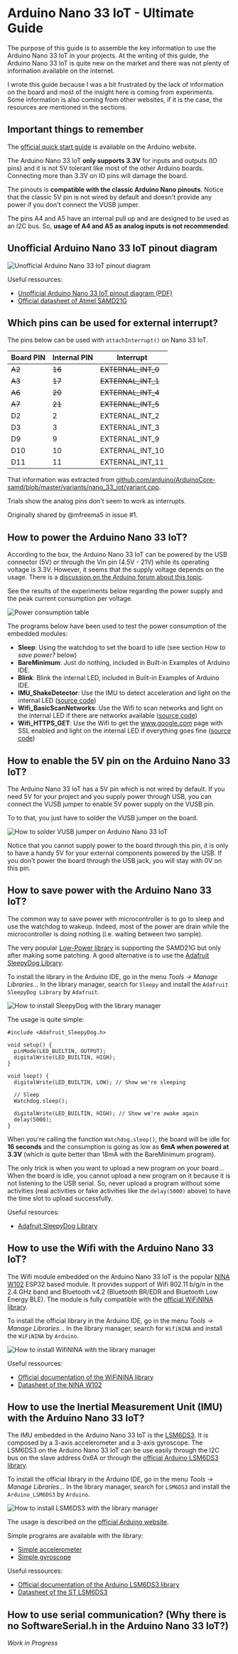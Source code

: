 # Arduino Nano 33 IoT - Ultimate Guide
The purpose of this guide is to assemble the key information to use the Arduino Nano 33 IoT in your projects. At the writing of this guide, the Arduino Nano 33 IoT is quite new on the market and there was not plenty of information available on the internet.

I wrote this guide because I was a bit frustrated by the lack of information on the board and most of the insight here is coming from experiments. Some information is also coming from other websites, if it is the case, the resources are mentioned in the sections.

## Important things to remember
The [official quick start guide](https://www.arduino.cc/en/Guide/NANO33IoT) is available on the Arduino website.

The Arduino Nano 33 IoT **only supports 3.3V** for inputs and outputs (IO pins) and it is not 5V tolerant like most of the other Arduino boards. Connecting more than 3.3V on IO pins will damage the board.

The pinouts is **compatible with the classic Arduino Nano pinouts**. Notice that the classic 5V pin is not wired by default and doesn't provide any power if you don't connect the VUSB jumper.

The pins A4 and A5 have an internal pull up and are designed to be used as an I2C bus. So, **usage of A4 and A5 as analog inputs is not recommended**.

## Unofficial Arduino Nano 33 IoT pinout diagram

![Unofficial Arduino Nano 33 IoT pinout diagram](/images/Arduino%20Nano%2033%20IoT%20pinout%20diagram.png)

Useful ressources:
*  [Unofficial Arduino Nano 33 IoT pinout diagram (PDF)](https://github.com/ostaquet/Arduino-Nano-33-IoT-Ultimate-Guide/raw/master/resources/Arduino%20Nano%2033%20IoT%20pinout%20diagram.pdf)
*  [Official datasheet of Atmel SAMD21G](https://cdn.sparkfun.com/datasheets/Dev/Arduino/Boards/Atmel-42181-SAM-D21_Datasheet.pdf)

## Which pins can be used for external interrupt?
The pins below can be used with `attachInterrupt()` on Nano 33 IoT.

| Board PIN | Internal PIN | Interrupt  |
|-----|--------------|------------|
| ~~A2~~  | ~~16~~ | ~~EXTERNAL_INT_0~~  |
| ~~A3~~  | ~~17~~ | ~~EXTERNAL_INT_1~~  |
| ~~A6~~  | ~~20~~ | ~~EXTERNAL_INT_4~~  |
| ~~A7~~  | ~~21~~ | ~~EXTERNAL_INT_5~~  |
| D2  |  2 | EXTERNAL_INT_2  |
| D3  |  3 | EXTERNAL_INT_3  |
| D9  |  9 | EXTERNAL_INT_9  |
| D10 | 10 | EXTERNAL_INT_10 |
| D11 | 11 | EXTERNAL_INT_11 |

That information was extracted from [github.com/arduino/ArduinoCore-samd/blob/master/variants/nano_33_iot/variant.cpp](https://github.com/arduino/ArduinoCore-samd/blob/master/variants/nano_33_iot/variant.cpp).

Trials show the analog pins don't seem to work as interrupts.

Originally shared by @mfreema5 in issue #1.

## How to power the Arduino Nano 33 IoT?
According to the box, the Arduino Nano 33 IoT can be powered by the USB connector (5V) or through the Vin pin (4.5V - 21V) while its operating voltage is 3.3V. However, it seems that the supply voltage depends on the usage. There is a [discussion on the Arduino forum about this topic](https://forum.arduino.cc/index.php?topic=624569.0).

See the results of the experiments below regarding the power supply and the peak current consumption per voltage.

![Power consumption table](/images/PowerTable.png)

The programs below have been used to test the power consumption of the embedded modules:
*  **Sleep**: Using the watchdog to set the board to idle (see section *How to save power?* below)
*  **BareMinimum**: Just do nothing, included in Built-in Examples of Arduino IDE.
*  **Blink**: Blink the internal LED, included in Built-in Examples of Arduino IDE.
*  **IMU_ShakeDetector**: Use the IMU to detect acceleration and light on the internal LED ([source code](https://github.com/ostaquet/arduino-nano-33-iot-ultimate-guide/blob/master/src/IMU_ShakeDetector/IMU_ShakeDetector.ino))
*  **Wifi_BasicScanNetworks**: Use the Wifi to scan networks and light on the internal LED if there are networks available ([source code](https://github.com/ostaquet/arduino-nano-33-iot-ultimate-guide/blob/master/src/Wifi_BasicScanNetworks/Wifi_BasicScanNetworks.ino))
*  **Wifi_HTTPS_GET**: Use the Wifi to get the www.google.com page with SSL enabled and light on the internal LED if everything goes fine ([source code](https://github.com/ostaquet/arduino-nano-33-iot-ultimate-guide/blob/master/src/Wifi_HTTPS_GET/Wifi_HTTPS_GET.ino))

## How to enable the 5V pin on the Arduino Nano 33 IoT?
The Arduino Nano 33 IoT has a 5V pin which is not wired by default. If you need 5V for your project and you supply power through USB, you can connect the VUSB jumper to enable 5V power supply on the VUSB pin.

To to that, you just have to solder the VUSB jumper on the board.

![How to solder VUSB jumper on Arduino Nano 33 IoT](/images/Arduino_Nano_33_IoT_VUSB_jumper.jpg)

Notice that you cannot supply power to the board through this pin, it is only to have a handy 5V for your external components powered by the USB. If you don't power the board through the USB jack, you will stay with 0V on this pin.

## How to save power with the Arduino Nano 33 IoT?
The common way to save power with microcontroller is to go to sleep and use the watchdog to wakeup. Indeed, most of the power are drain while the microcontroller is doing nothing (i.e. waiting between two sample).

The very popular [Low-Power library](https://github.com/rocketscream/Low-Power) is supporting the SAMD21G but only after making some patching. A good alternative is to use the [Adafruit SleepyDog Library](https://github.com/adafruit/Adafruit_SleepyDog).

To install the library in the Arduino IDE, go in the menu *Tools -> Manage Libraries...* In the library manager, search for `Sleepy` and install the `Adafruit SleepyDog Library` by `Adafruit`.

![How to install SleepyDog with the library manager](/images/library_mgr_SleepyDog.png)

The usage is quite simple:

```
#include <Adafruit_SleepyDog.h>

void setup() {
  pinMode(LED_BUILTIN, OUTPUT);
  digitalWrite(LED_BUILTIN, HIGH);
}

void loop() {
  digitalWrite(LED_BUILTIN, LOW); // Show we're sleeping
  
  // Sleep
  Watchdog.sleep();

  digitalWrite(LED_BUILTIN, HIGH); // Show we're awake again
  delay(5000);
}
```

When you're calling the function `Watchdog.sleep()`, the board will be idle for **16 seconds** and the consumption is going as low as **6mA when powered at 3.3V** (which is quite better than 18mA with the BareMinimum program).

The only trick is when you want to upload a new program on your board... When the board is idle, you cannot upload a new program on it because it is not listening to the USB serial. So, never upload a program without some activities (real activities or fake activities like the `delay(5000)` above) to have the time slot to upload successfully.

Useful resources:
*  [Adafruit SleepyDog Library](https://github.com/adafruit/Adafruit_SleepyDog)

## How to use the Wifi with the Arduino Nano 33 IoT?
The Wifi module embedded on the Arduino Nano 33 IoT is the popular [NINA W102](https://www.u-blox.com/sites/default/files/NINA-W10_DataSheet_%28UBX-17065507%29.pdf) ESP32 based module. It provides support of Wifi 802.11 b/g/n in the 2.4 GHz band and Bluetooth v4.2 (Bluetooth BR/EDR and Bluetooth Low Energy BLE). The module is fully compatible with the [official WiFiNINA library](https://www.arduino.cc/en/Reference/WiFiNINA).

To install the official library in the Arduino IDE, go in the menu *Tools -> Manage Libraries...* In the library manager, search for `WifiNINA` and install the `WiFiNINA` by `Arduino`.

![How to install WifiNINA with the library manager](/images/library_mgr_WifiNINA.png)

Useful ressources:
*  [Official documentation of the WiFiNINA library](https://www.arduino.cc/en/Reference/WiFiNINA)
*  [Datasheet of the NINA W102](https://www.u-blox.com/sites/default/files/NINA-W10_DataSheet_%28UBX-17065507%29.pdf)

## How to use the Inertial Measurement Unit (IMU) with the Arduino Nano 33 IoT?
The IMU embedded in the Arduino Nano 33 IoT is the [LSM6DS3](https://www.st.com/resource/en/datasheet/lsm6ds3.pdf). It is composed by a 3-axis accelerometer and a 3-axis gyroscope. The LSM6DS3 on the Arduino Nano 33 IoT can be use easily through the I2C bus on the slave address 0x6A or through the [official Arduino LSM6DS3 library](https://github.com/arduino-libraries/Arduino_LSM6DS3).

To install the official library in the Arduino IDE, go in the menu *Tools -> Manage Libraries...* In the library manager, search for `LSM6DS3` and install the `Arduino_LSM6DS3` by `Arduino`.

![How to install LSM6DS3 with the library manager](/images/library_mgr_LSM6DS3.png)

The usage is described on the [official Arduino website](https://www.arduino.cc/en/Reference/ArduinoLSM6DS3).

Simple programs are available with the library:
*  [Simple accelerometer](https://github.com/arduino-libraries/Arduino_LSM6DS3/blob/master/examples/SimpleAccelerometer/SimpleAccelerometer.ino)
*  [Simple gyroscope](https://github.com/arduino-libraries/Arduino_LSM6DS3/blob/master/examples/SimpleGyroscope/SimpleGyroscope.ino)

Useful ressources:
*  [Official documentation of the Arduino LSM6DS3 library](https://www.arduino.cc/en/Reference/ArduinoLSM6DS3)
*  [Datasheet of the ST LSM6DS3](https://www.st.com/resource/en/datasheet/lsm6ds3.pdf)

## How to use serial communication? (Why there is no SoftwareSerial.h in the Arduino Nano 33 IoT?)

*Work in Progress*
